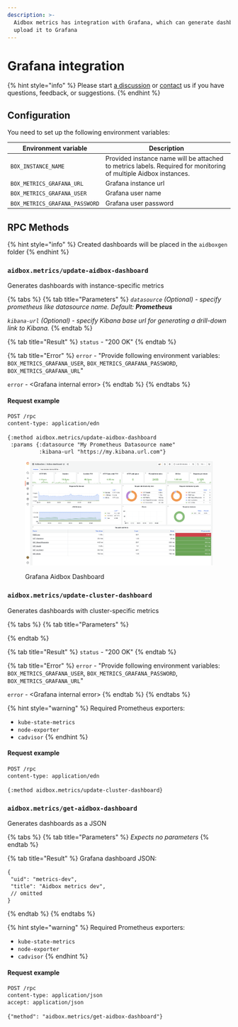 ```yaml
---
description: >-
  Aidbox metrics has integration with Grafana, which can generate dashboards and
  upload it to Grafana
---
```


# Grafana integration

{% hint style="info" %}
Please start [a discussion](https://github.com/Aidbox/Issues/discussions) or [contact](../../contact-us.md) us if you have questions, feedback, or suggestions.
{% endhint %}

## Configuration

You need to set up the following environment variables:

| Environment variable           | Description                                                                                                      |
| ------------------------------ | ---------------------------------------------------------------------------------------------------------------- |
| `BOX_INSTANCE_NAME`            | Provided instance name will be attached to metrics labels. Required for monitoring of multiple Aidbox instances. |
| `BOX_METRICS_GRAFANA_URL`      | Grafana instance url                                                                                             |
| `BOX_METRICS_GRAFANA_USER`     | Grafana user name                                                                                                |
| `BOX_METRICS_GRAFANA_PASSWORD` | Grafana user password                                                                                            |

## RPC Methods

{% hint style="info" %}
Сreated dashboards will be placed in the `aidboxgen` folder
{% endhint %}

### `aidbox.metrics/update-aidbox-dashboard`

Generates dashboards with instance-specific metrics

{% tabs %}
{% tab title="Parameters" %}
_`datasource`  (Optional) - specify prometheus like datasource name. Default: **Prometheus**_

_`kibana-url` (Optional) - specify Kibana base url for generating a drill-down link to Kibana._
{% endtab %}

{% tab title="Result" %}
`status` - "200 OK"
{% endtab %}

{% tab title="Error" %}
`error` - "Provide following environment variables: `BOX_METRICS_GRAFANA_USER`, `BOX_METRICS_GRAFANA_PASSWORD`, `BOX_METRICS_GRAFANA_URL`"

`error` - \<Grafana internal error>
{% endtab %}
{% endtabs %}

#### Request example

```http
POST /rpc
content-type: application/edn

{:method aidbox.metrics/update-aidbox-dashboard
 :params {:datasource "My Prometheus Datasource name"
          :kibana-url "https://my.kibana.url.com"}
```

<figure><img src="../../.gitbook/assets/Screen Shot 2022-12-06 at 08.44.55.png" alt=""><figcaption><p>Grafana Aidbox Dashboard</p></figcaption></figure>

### `aidbox.metrics/update-cluster-dashboard`

Generates dashboards with cluster-specific metrics

{% tabs %}
{% tab title="Parameters" %}

{% endtab %}

{% tab title="Result" %}
`status` - "200 OK"
{% endtab %}

{% tab title="Error" %}
`error` - "Provide following environment variables: `BOX_METRICS_GRAFANA_USER`, `BOX_METRICS_GRAFANA_PASSWORD`, `BOX_METRICS_GRAFANA_URL`"

`error` - \<Grafana internal error>
{% endtab %}
{% endtabs %}

{% hint style="warning" %}
Required Prometheus exporters:

* `kube-state-metrics`
* `node-exporter`
* `cadvisor`
{% endhint %}

#### Request example

```http
POST /rpc
content-type: application/edn

{:method aidbox.metrics/update-cluster-dashboard}
```

### `aidbox.metrics/get-aidbox-dashboard`

Generates dashboards as a JSON&#x20;

{% tabs %}
{% tab title="Parameters" %}
_Expects no parameters_
{% endtab %}

{% tab title="Result" %}
Grafana dashboard JSON:

```
{
 "uid": "metrics-dev",
 "title": "Aidbox metrics dev",
 // omitted
}
```
{% endtab %}
{% endtabs %}

{% hint style="warning" %}
Required Prometheus exporters:

* `kube-state-metrics`
* `node-exporter`
* `cadvisor`
{% endhint %}

#### Request example

```http
POST /rpc
content-type: application/json
accept: application/json

{"method": "aidbox.metrics/get-aidbox-dashboard"}
```
